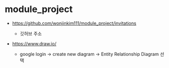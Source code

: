# module_project



- https://github.com/wonjinkim111/module_project/invitations
  - 깃허브 주소



- https://www.draw.io/
  - google login -> create new diagram -> Entity Relationship Diagram 선택 